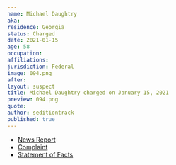 ```yaml
---
name: Michael Daughtry
aka:
residence: Georgia
status: Charged
date: 2021-01-15
age: 58
occupation:
affiliations:
jurisdiction: Federal
image: 094.png
after:
layout: suspect
title: Michael Daughtry charged on January 15, 2021
preview: 094.png
quote:
author: seditiontrack
published: true
---
```


- [News Report](https://www.walb.com/2021/01/19/pelham-man-charged-capitol-incident/)
- [Complaint](https://www.justice.gov/opa/page/file/1356031/download)
- [Statement of Facts](https://www.justice.gov/opa/page/file/1356026/download)
